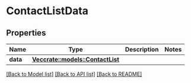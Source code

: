 # ContactListData

## Properties

Name | Type | Description | Notes
------------ | ------------- | ------------- | -------------
**data** | [**Vec<crate::models::ContactList>**](ContactList.md) |  | 

[[Back to Model list]](../README.md#documentation-for-models) [[Back to API list]](../README.md#documentation-for-api-endpoints) [[Back to README]](../README.md)


